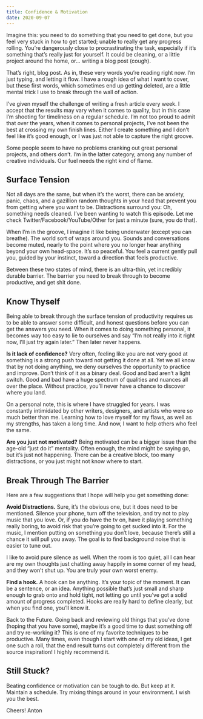 ```yaml
---
title: Confidence & Motivation
date: 2020-09-07
---
```


Imagine this: you need to do something that you need to get done, but you feel very stuck in how to get started; unable to really get any progress rolling. You’re dangerously close to procrastinating the task, especially if it’s something that’s really just for yourself. It could be cleaning, or a little project around the home, or… writing a blog post (cough).

That’s right, blog post. As in, these very words you’re reading right now. I’m just typing, and letting it flow. I have a rough idea of what I want to cover, but these first words, which sometimes end up getting deleted, are a little mental trick I use to break through the wall of action.

I’ve given myself the challenge of writing a fresh article every week. I accept that the results may vary when it comes to quality, but in this case I’m shooting for timeliness on a regular schedule. I’m not too proud to admit that over the years, when it comes to personal projects, I’ve not been the best at crossing my own finish lines. Either I create something and I don’t feel like it’s good enough, or I was just not able to capture the right groove.

Some people seem to have no problems cranking out great personal projects, and others don’t. I’m in the latter category, among any number of creative individuals. Our fuel needs the right kind of flame.

## Surface Tension

Not all days are the same, but when it’s the worst, there can be anxiety, panic, chaos, and a gazillion random thoughts in your head that prevent you from getting where you want to be. Distractions surround you: Oh, something needs cleaned. I’ve been wanting to watch this episode. Let me check Twitter/Facebook/YouTube/Other for just a minute (sure, you do that).

When I’m in the groove, I imagine it like being underwater (except you can breathe). The world sort of wraps around you. Sounds and conversations become muted, nearly to the point where you no longer hear anything beyond your own head-space. It’s so peaceful. You feel a current gently pull you, guided by your instinct, toward a direction that feels productive.

Between these two states of mind, there is an ultra-thin, yet incredibly durable barrier. The barrier you need to break through to become productive, and get shit done.

## Know Thyself

Being able to break through the surface tension of productivity requires us to be able to answer some difficult, and honest questions before you can get the answers you need. When it comes to doing something personal, it becomes way too easy to lie to ourselves and say “I’m not really into it right now, I’ll just try again later.” Then later never happens.

**Is it lack of confidence?** Very often, feeling like you are not very good at something is a strong push toward not getting it done at all. Yet we all know that by not doing anything, we deny ourselves the opportunity to practice and improve. Don’t think of it as a binary deal. Good and bad aren’t a light switch. Good and bad have a huge spectrum of qualities and nuances all over the place. Without practice, you’ll never have a chance to discover where you land.

On a personal note, this is where I have struggled for years. I was constantly intimidated by other writers, designers, and artists who were so much better than me. Learning how to love myself for my flaws, as well as my strengths, has taken a long time. And now, I want to help others who feel the same.

**Are you just not motivated?** Being motivated can be a bigger issue than the age-old “just do it” mentality. Often enough, the mind might be saying go, but it’s just not happening. There can be a creative block, too many distractions, or you just might not know where to start.

## Break Through The Barrier

Here are a few suggestions that I hope will help you get something done:

**Avoid Distractions.** Sure, it’s the obvious one, but it does need to be mentioned. Silence your phone, turn off the television, and try not to play music that you love. Or, if you do have the tv on, have it playing something really boring, to avoid risk that you’re going to get sucked into it. For the music, I mention putting on something you don’t love, because there’s still a chance it will pull you away. The goal is to find background noise that is easier to tune out.

I like to avoid pure silence as well. When the room is too quiet, all I can hear are my own thoughts just chatting away happily in some corner of my head, and they won’t shut up. You are truly your own worst enemy.

**Find a hook.** A hook can be anything. It’s your topic of the moment. It can be a sentence, or an idea. Anything possible that’s just small and sharp enough to grab onto and hold tight, not letting go until you’ve got a solid amount of progress completed. Hooks are really hard to define clearly, but when you find one, you’ll know it.

Back to the Future. Going back and reviewing old things that you’ve done (hoping that you have some), maybe it’s a good time to dust something off and try re-working it? This is one of my favorite techniques to be productive. Many times, even though I start with one of my old ideas, I get one such a roll, that the end result turns out completely different from the source inspiration! I highly recommend it.

## Still Stuck?

Beating confidence or motivation can be tough to do. But keep at it. Maintain a schedule. Try mixing things around in your environment. I wish you the best.

Cheers!
Anton
